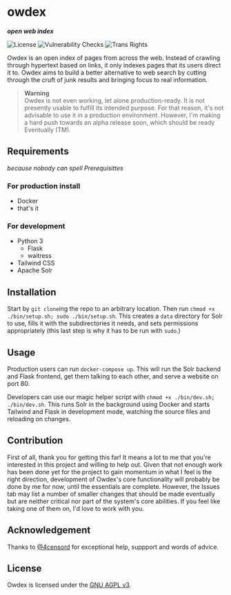 # owdex
**_open web index_**

![License](https://img.shields.io/github/license/alexmshepherd/owdex?style=flat-square&color=blue)
![Vulnerability Checks](https://img.shields.io/github/actions/workflow/status/alexmshepherd/owdex/codeql.yml?label=vulnerability%20checks&style=flat-square)
![Trans Rights](https://img.shields.io/badge/trans-rights-ff69b4?style=flat-square)

Owdex is an open index of pages from across the web. Instead of crawling through hypertext based
on links, it only indexes pages that its users direct it to. Owdex aims to build a better 
alternative to web search by cutting through the cruft of junk results and bringing focus to real
information.

> **Warning**  
> Owdex is not even working, let alone production-ready. It is not presently usable to fulfill its 
> intended purpose. For that reason, it's not advisable to use it in a production environment. 
> However, I'm making a hard push towards an alpha release soon, which should be ready Eventually 
> (TM). 

## Requirements
_because nobody can spell Prerequisittes_

### For production install
- Docker
- that's it

### For development
- Python 3
    - Flask
    - waitress
- Tailwind CSS
- Apache Solr

## Installation
Start by `git clone`ing the repo to an arbitrary location. Then run `chmod +x ./bin/setup.sh; sudo ./bin/setup.sh`. 
This creates a `data` directory for Solr to use, fills it with the subdirectories it needs, and 
sets permissions appropriately (this last step is why it has to be run with `sudo`.) 

## Usage
Production users can run `docker-compose up`. This will run the Solr backend and Flask frontend, 
get them talking to each other, and serve a website on port 80. 

Developers can use our magic helper script with `chmod +x ./bin/dev.sh; ./bin/dev.sh`. This runs 
Solr in the background using Docker and starts Tailwind and Flask in development mode, watching the
source files and reloading on changes.

## Contribution
First of all, thank you for getting this far! It means a lot to me that you're interested in this 
project and willing to help out. Given that not enough work has been done yet for the project to 
gain momentum in what I feel is the right direction, development of Owdex's core functionality will
probably be done by me for now, until the essentials are complete. However, the Issues tab may list
a number of smaller changes that should be made eventually but are neither critical nor part of the
system's core abilities. If you feel like taking one of them on, I'd love to work with you. 

## Acknowledgement
Thanks to [@4censord](https://github.com/4censord) for exceptional help, suppport and words of advice.

## License 
Owdex is licensed under the [GNU AGPL v3](https://github.com/alexmshepherd/owdex/blob/main/LICENSE).
